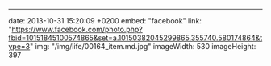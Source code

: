 ---
date: 2013-10-31 15:20:09 +0200
embed: "facebook"
link: "https://www.facebook.com/photo.php?fbid=10151845100574865&set=a.10150382045299865.355740.580174864&type=3"
img: "/img/life/00164_item.md.jpg"
imageWidth: 530
imageHeight: 397
